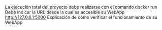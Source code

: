 La ejecución total del proyecto debe realizarse con el comando docker run
Debe indicar la URL desde la cual es accesible su WebApp http://127.0.0.1:5000
Explicación de cómo verificar el funcionamiento de su WebApp
